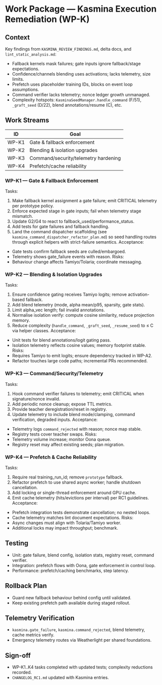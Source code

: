 # Work Package — Kasmina Execution Remediation (WP-K)

## Context
Key findings from `KASMINA_REVIEW_FINDINGS.md`, delta docs, and `lint_static_analysis.md`:
- Fallback kernels mask failures; gate inputs ignore fallback/stage expectations.
- Confidence/channels blending uses activations; lacks telemetry, size limits.
- Prefetch uses placeholder training IDs, blocks on event loop assumptions.
- Command verifier lacks telemetry; nonce ledger growth unmanaged.
- Complexity hotspots: `KasminaSeedManager.handle_command` (F/51), `_graft_seed` (D/22), blend annotations/resume (C), etc.

## Work Streams
| ID | Goal |
|----|------|
| WP-K1 | Gate & fallback enforcement |
| WP-K2 | Blending & isolation upgrades |
| WP-K3 | Command/security/telemetry hardening |
| WP-K4 | Prefetch/cache reliability |

### WP-K1 — Gate & Fallback Enforcement
Tasks:
1. Make fallback kernel assignment a gate failure; emit CRITICAL telemetry per prototype policy.
2. Enforce expected stage in gate inputs; fail when telemetry stage mismatch.
3. Update G2/G4 to react to fallback_used/performance_status.
4. Add tests for gate failures and fallback handling.
5. Land the command dispatcher scaffolding (see `kasmina_command_dispatcher_refactor_plan.md`) so seed handling routes through explicit helpers with strict-failure semantics.
Acceptance:
- Gate tests confirm fallback seeds are culled/embargoed.
- Telemetry shows gate_failure events with reason.
Risks:
- Behaviour change affects Tamiyo/Tolaria; coordinate messaging.

### WP-K2 — Blending & Isolation Upgrades
Tasks:
1. Ensure confidence gating receives Tamiyo logits; remove activation-based fallback.
2. Add blend telemetry (mode, alpha mean/p95, sparsity, gate stats).
3. Limit alpha_vec length; fail invalid annotations.
4. Normalise isolation verify: compute cosine similarity, reduce projection memory.
5. Reduce complexity (`handle_command`, `_graft_seed`, `_resume_seed`) to ≤ C via helper classes.
Acceptance:
- Unit tests for blend annotations/logit gating pass.
- Isolation telemetry reflects cosine values; memory footprint stable.
Risks:
- Requires Tamiyo to emit logits; ensure dependency tracked in WP-A2.
- Refactor touches large code paths; incremental PRs recommended.

### WP-K3 — Command/Security/Telemetry
Tasks:
1. Hook command verifier failures to telemetry; emit CRITICAL when signature/nonce invalid.
2. Add periodic nonce cleanup; expose TTL metrics.
3. Provide teacher deregistration/reset in registry.
4. Update telemetry to include blend mode/clamping, command verification, degraded inputs.
Acceptance:
- Telemetry logs `command_rejected` with reason; nonce map stable.
- Registry tests cover teacher swaps.
Risks:
- Telemetry volume increase; monitor Oona queue.
- Registry reset may affect existing seeds; plan migration.

### WP-K4 — Prefetch & Cache Reliability
Tasks:
1. Require real training_run_id; remove `prototype` fallback.
2. Refactor prefetch to use shared async worker; handle shutdown cancellation.
3. Add locking or single-thread enforcement around GPU cache.
4. Emit cache telemetry (hits/evictions per interval) per RC1 guidelines.
Acceptance:
- Prefetch integration tests demonstrate cancellation; no nested loops.
- Cache telemetry matches lint document expectations.
Risks:
- Async changes must align with Tolaria/Tamiyo worker.
- Additional locks may impact throughput; benchmark.

## Testing
- Unit: gate failure, blend config, isolation stats, registry reset, command verifier.
- Integration: prefetch flows with Oona, gate enforcement in control loop.
- Performance: prefetch/caching benchmarks, step latency.

## Rollback Plan
- Guard new fallback behaviour behind config until validated.
- Keep existing prefetch path available during staged rollout.

## Telemetry Verification
- `kasmina.gate_failure`, `kasmina.command_rejected`, blend telemetry, cache metrics verify.
- Emergency telemetry routes via Weatherlight per shared foundations.

## Sign-off
- WP-K1..K4 tasks completed with updated tests; complexity reductions recorded.
- `CHANGELOG_RC1.md` updated with Kasmina entries.
